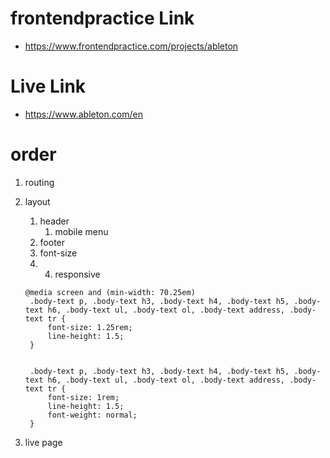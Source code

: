 # frontendpractice Link

- https://www.frontendpractice.com/projects/ableton

# Live Link

- https://www.ableton.com/en

# order

1. routing
2. layout

   1. header
      1. mobile menu
   2. footer
   3. font-size
   4. 4. responsive

   ```
   @media screen and (min-width: 70.25em)
    .body-text p, .body-text h3, .body-text h4, .body-text h5, .body-text h6, .body-text ul, .body-text ol, .body-text address, .body-text tr {
        font-size: 1.25rem;
        line-height: 1.5;
    }


    .body-text p, .body-text h3, .body-text h4, .body-text h5, .body-text h6, .body-text ul, .body-text ol, .body-text address, .body-text tr {
        font-size: 1rem;
        line-height: 1.5;
        font-weight: normal;
    }
   ```

3. live page

